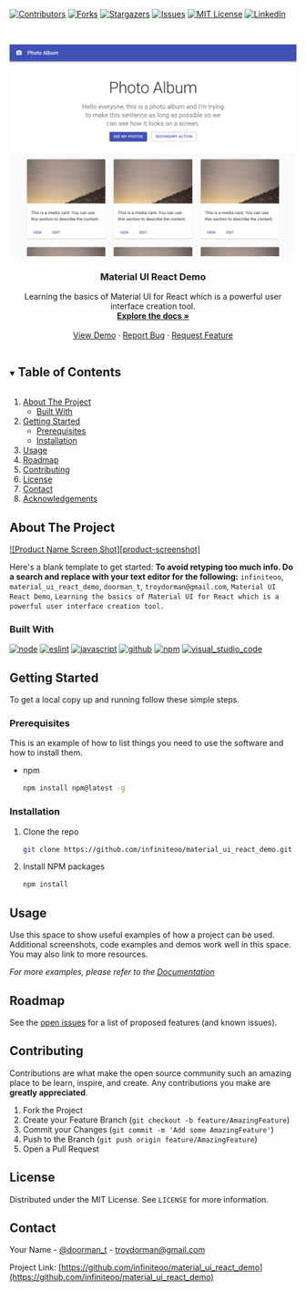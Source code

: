 <!--
*** Thanks for checking out the Best-README-Template. If you have a suggestion
*** that would make this better, please fork the repo and create a pull request
*** or simply open an issue with the tag "enhancement".
*** Thanks again! Now go create something AMAZING! :D
***
***
***
*** To avoid retyping too much info. Do a search and replace for the following:
*** infiniteoo, material_ui_react_demo, doorman_t, troydorman@gmail.com, Material UI React Demo, Learning the basics of Material UI for React which is a powerful user interface creation tool.
-->



<!-- PROJECT SHIELDS -->
<!--
*** I'm using markdown "reference style" links for readability.
*** Reference links are enclosed in brackets [ ] instead of parentheses ( ).
*** See the bottom of this document for the declaration of the reference variables
*** for contributors-url, forks-url, etc. This is an optional, concise syntax you may use.
*** https://www.markdownguide.org/basic-syntax/#reference-style-links
-->
[![Contributors][contributors-shield]][contributors-url]
[![Forks][forks-shield]][forks-url]
[![Stargazers][stars-shield]][stars-url]
[![Issues][issues-shield]][issues-url]
[![MIT License][license-shield]][license-url]
[![LinkedIn][linkedin-shield]][linkedin-url]



<!-- PROJECT LOGO -->
<br />
<p align="center">
  <a href="https://github.com/infiniteoo/material_ui_react_demo">
    <img src="material_ui_demo.png" alt="Logo">
  </a>

  <h3 align="center">Material UI React Demo</h3>

  <p align="center">
    Learning the basics of Material UI for React which is a powerful user interface creation tool.
    <br />
    <a href="https://github.com/infiniteoo/material_ui_react_demo"><strong>Explore the docs »</strong></a>
    <br />
    <br />
    <a href="https://infiniteoo.github.io/material_ui_react_demo/">View Demo</a>
    ·
    <a href="https://github.com/infiniteoo/material_ui_react_demo/issues">Report Bug</a>
    ·
    <a href="https://github.com/infiniteoo/material_ui_react_demo/issues">Request Feature</a>
  </p>
</p>



<!-- TABLE OF CONTENTS -->
<details open="open">
  <summary><h2 style="display: inline-block">Table of Contents</h2></summary>
  <ol>
    <li>
      <a href="#about-the-project">About The Project</a>
      <ul>
        <li><a href="#built-with">Built With</a></li>
      </ul>
    </li>
    <li>
      <a href="#getting-started">Getting Started</a>
      <ul>
        <li><a href="#prerequisites">Prerequisites</a></li>
        <li><a href="#installation">Installation</a></li>
      </ul>
    </li>
    <li><a href="#usage">Usage</a></li>
    <li><a href="#roadmap">Roadmap</a></li>
    <li><a href="#contributing">Contributing</a></li>
    <li><a href="#license">License</a></li>
    <li><a href="#contact">Contact</a></li>
    <li><a href="#acknowledgements">Acknowledgements</a></li>
  </ol>
</details>



<!-- ABOUT THE PROJECT -->
## About The Project

[![Product Name Screen Shot][product-screenshot]](https://example.com)

Here's a blank template to get started:
**To avoid retyping too much info. Do a search and replace with your text editor for the following:**
`infiniteoo`, `material_ui_react_demo`, `doorman_t`, `troydorman@gmail.com`, `Material UI React Demo`, `Learning the basics of Material UI for React which is a powerful user interface creation tool.`


### Built With

[![node](https://aleen42.github.io/badges/src/node.svg)](https://aleen42.github.io/badges/src/node.svg)
[![eslint](https://aleen42.github.io/badges/src/eslint.svg)](https://aleen42.github.io/badges/src/eslint.svg)
[![javascript](https://aleen42.github.io/badges/src/javascript.svg)](https://aleen42.github.io/badges/src/javascript.svg)
[![github](https://aleen42.github.io/badges/src/github.svg)](https://aleen42.github.io/badges/src/github.svg)
[![npm](https://aleen42.github.io/badges/src/npm.svg)](https://aleen42.github.io/badges/src/npm.svg)
[![visual_studio_code](https://aleen42.github.io/badges/src/visual_studio_code.svg)](https://aleen42.github.io/badges/src/visual_studio_code.svg)


<!-- GETTING STARTED -->
## Getting Started

To get a local copy up and running follow these simple steps.

### Prerequisites

This is an example of how to list things you need to use the software and how to install them.
* npm
  ```sh
  npm install npm@latest -g
  ```

### Installation

1. Clone the repo
   ```sh
   git clone https://github.com/infiniteoo/material_ui_react_demo.git
   ```
2. Install NPM packages
   ```sh
   npm install
   ```



<!-- USAGE EXAMPLES -->
## Usage

Use this space to show useful examples of how a project can be used. Additional screenshots, code examples and demos work well in this space. You may also link to more resources.

_For more examples, please refer to the [Documentation](https://example.com)_



<!-- ROADMAP -->
## Roadmap

See the [open issues](https://github.com/infiniteoo/material_ui_react_demo/issues) for a list of proposed features (and known issues).



<!-- CONTRIBUTING -->
## Contributing

Contributions are what make the open source community such an amazing place to be learn, inspire, and create. Any contributions you make are **greatly appreciated**.

1. Fork the Project
2. Create your Feature Branch (`git checkout -b feature/AmazingFeature`)
3. Commit your Changes (`git commit -m 'Add some AmazingFeature'`)
4. Push to the Branch (`git push origin feature/AmazingFeature`)
5. Open a Pull Request



<!-- LICENSE -->
## License

Distributed under the MIT License. See `LICENSE` for more information.



<!-- CONTACT -->
## Contact

Your Name - [@doorman_t](https://twitter.com/doorman_t) - troydorman@gmail.com

Project Link: [https://github.com/infiniteoo/material_ui_react_demo](https://github.com/infiniteoo/material_ui_react_demo)






<!-- MARKDOWN LINKS & IMAGES -->
<!-- https://www.markdownguide.org/basic-syntax/#reference-style-links -->
[contributors-shield]: https://img.shields.io/github/contributors/infiniteoo/material_ui_react_demo?style=for-the-badge
[contributors-url]: https://github.com/infiniteoo/material_ui_react_demo/graphs/contributors
[forks-shield]: https://img.shields.io/github/forks/infiniteoo/material_ui_react_demo?style=for-the-badge
[forks-url]: https://github.com/infiniteoo/repo/network/members
[stars-shield]: https://img.shields.io/github/stars/infiniteoo/material_ui_react_demo?style=for-the-badge
[stars-url]: https://github.com/infiniteoo/repo/stargazers
[issues-shield]: https://img.shields.io/github/issues/infiniteoo/material_ui_react_demo?style=for-the-badge
[issues-url]: https://github.com/infiniteoo/repo/issues
[license-shield]: https://img.shields.io/github/license/infiniteoo/material_ui_react_demo?style=for-the-badge
[license-url]: https://github.com/infiniteoo/repo/blob/master/LICENSE.txt
[linkedin-shield]: https://img.shields.io/badge/-LinkedIn-black.svg?style=for-the-badge&logo=linkedin&colorB=555
[linkedin-url]: https://www.linkedin.com/in/t-wayne-doorman/
